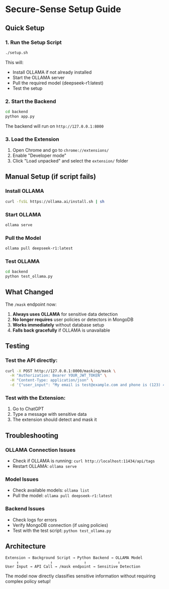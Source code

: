 # Secure-Sense Setup Guide

## Quick Setup

### 1. Run the Setup Script
```bash
./setup.sh
```

This will:
- Install OLLAMA if not already installed
- Start the OLLAMA server
- Pull the required model (deepseek-r1:latest)
- Test the setup

### 2. Start the Backend
```bash
cd backend
python app.py
```

The backend will run on `http://127.0.0.1:8000`

### 3. Load the Extension
1. Open Chrome and go to `chrome://extensions/`
2. Enable "Developer mode"
3. Click "Load unpacked" and select the `extension/` folder

## Manual Setup (if script fails)

### Install OLLAMA
```bash
curl -fsSL https://ollama.ai/install.sh | sh
```

### Start OLLAMA
```bash
ollama serve
```

### Pull the Model
```bash
ollama pull deepseek-r1:latest
```

### Test OLLAMA
```bash
cd backend
python test_ollama.py
```

## What Changed

The `/mask` endpoint now:
1. **Always uses OLLAMA** for sensitive data detection
2. **No longer requires** user policies or detectors in MongoDB
3. **Works immediately** without database setup
4. **Falls back gracefully** if OLLAMA is unavailable

## Testing

### Test the API directly:
```bash
curl -X POST http://127.0.0.1:8000/masking/mask \
  -H "Authorization: Bearer YOUR_JWT_TOKEN" \
  -H "Content-Type: application/json" \
  -d '{"user_input": "My email is test@example.com and phone is (123) 456-7890"}'
```

### Test with the Extension:
1. Go to ChatGPT
2. Type a message with sensitive data
3. The extension should detect and mask it

## Troubleshooting

### OLLAMA Connection Issues
- Check if OLLAMA is running: `curl http://localhost:11434/api/tags`
- Restart OLLAMA: `ollama serve`

### Model Issues
- Check available models: `ollama list`
- Pull the model: `ollama pull deepseek-r1:latest`

### Backend Issues
- Check logs for errors
- Verify MongoDB connection (if using policies)
- Test with the test script: `python test_ollama.py`

## Architecture

```
Extension → Background Script → Python Backend → OLLAMA Model
     ↓              ↓              ↓              ↓
User Input → API Call → /mask endpoint → Sensitive Detection
```

The model now directly classifies sensitive information without requiring complex policy setup! 